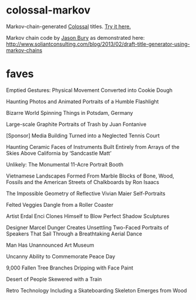 colossal-markov
===============

Markov-chain-generated [Colossal](http://www.thisiscolossal.com/) titles. [Try it here.](http://tmaybe.github.io/colossal-markov/)

Markov chain code by [Jason Bury](https://github.com/dospromptman) as demonstrated here: http://www.soliantconsulting.com/blog/2013/02/draft-title-generator-using-markov-chains

faves
=====

Emptied Gestures: Physical Movement Converted into Cookie Dough

Haunting Photos and Animated Portraits of a Humble Flashlight

Bizarre World Spinning Things in Potsdam, Germany

Large-scale Graphite Portraits of Trash by Juan Fontanive

[Sponsor] Media Building Turned into a Neglected Tennis Court

Haunting Ceramic Faces of Instruments Built Entirely from Arrays of the Skies Above California by ‘Sandcastle Matt’

Unlikely: The Monumental 11-Acre Portrait Booth

Vietnamese Landscapes Formed From Marble Blocks of Bone, Wood, Fossils and the American Streets of Chalkboards by Ron Isaacs

The Impossible Geometry of Reflective Vivian Maier Self-Portraits

Felted Veggies Dangle from a Roller Coaster

Artist Erdal Enci Clones Himself to Blow Perfect Shadow Sculptures

Designer Marcel Dunger Creates Unsettling Two-Faced Portraits of Speakers That Sail Through a Breathtaking Aerial Dance

Man Has Unannounced Art Museum

Uncanny Ability to Commemorate Peace Day

9,000 Fallen Tree Branches Dripping with Face Paint

Desert of People Skewered with a Train

Retro Technology Including a Skateboarding Skeleton Emerges from Wood
